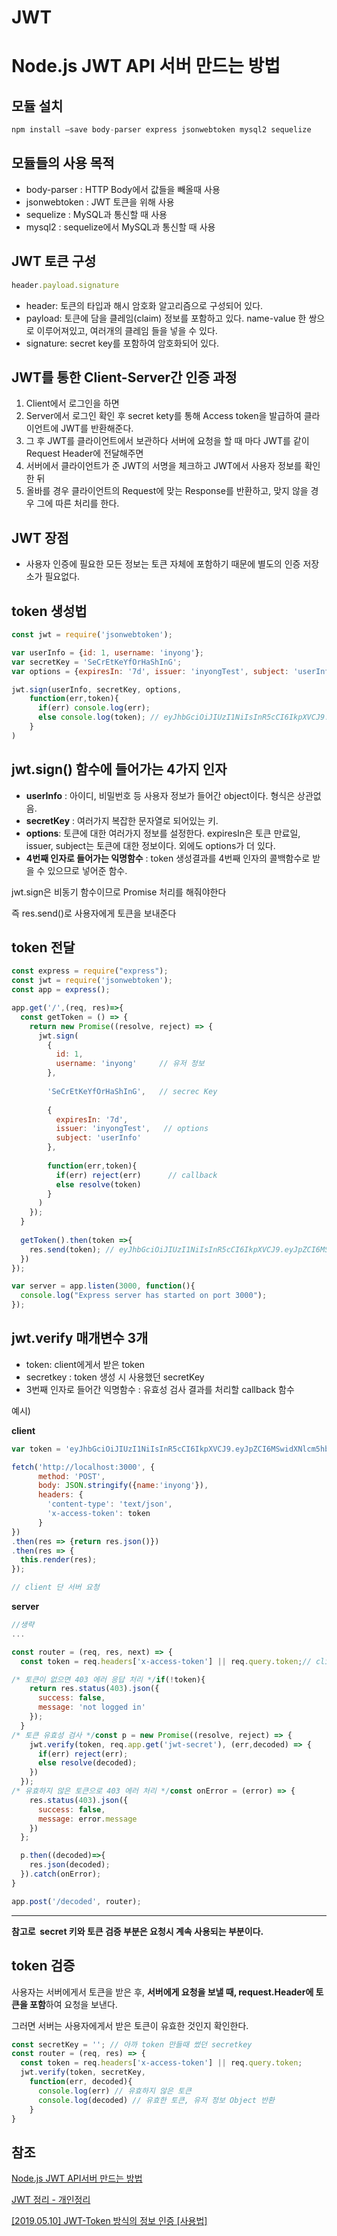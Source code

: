 # JWT

# Node.js JWT API 서버 만드는 방법

## 모듈 설치

```jsx
npm install —save body-parser express jsonwebtoken mysql2 sequelize
```

## 모듈들의 사용 목적

- body-parser : HTTP Body에서 값들을 빼올때 사용
- jsonwebtoken : JWT 토큰을 위해 사용
- sequelize : MySQL과 통신할 때 사용
- mysql2 : sequelize에서 MySQL과 통신할 때 사용

## JWT 토큰 구성

```jsx
header.payload.signature
```

- header: 토큰의 타입과 해시 암호화 알고리즘으로 구성되어 있다.
- payload: 토큰에 담을 클레임(claim) 정보를 포함하고 있다. name-value 한 쌍으로 이루어져있고, 여러개의 클레임 들을 넣을 수 있다.
- signature: secret key를 포함하여 암호화되어 있다.

## JWT를 통한 Client-Server간 인증 과정

1. Client에서 로그인을 하면
2. Server에서 로그인 확인 후 secret kety를 통해 Access token을 발급하여 클라이언트에 JWT를 반환해준다.
3. 그 후 JWT를 클라이언트에서 보관하다 서버에 요청을 할 때 마다 JWT를 같이 Request Header에 전달해주면
4. 서버에서 클라이언트가 준 JWT의 서명을 체크하고 JWT에서 사용자 정보를 확인한 뒤
5. 올바를 경우 클라이언트의 Request에 맞는 Response를 반환하고, 맞지 않을 경우 그에 따른 처리를 한다.

## JWT 장점

- 사용자 인증에 필요한 모든 정보는 토큰 자체에 포함하기 때문에 별도의 인증 저장소가 필요없다.

## token 생성법

```jsx
const jwt = require('jsonwebtoken');

var userInfo = {id: 1, username: 'inyong'};
var secretKey = 'SeCrEtKeYfOrHaShInG';
var options = {expiresIn: '7d', issuer: 'inyongTest', subject: 'userInfo'};

jwt.sign(userInfo, secretKey, options, 
    function(err,token){
      if(err) console.log(err);
      else console.log(token); // eyJhbGciOiJIUzI1NiIsInR5cCI6IkpXVCJ9.eyJpZCI6MSwidXNlcm5hbWUiOiJpbnlvbmciLCJpYXQiOjE1NTc0ODc2MjIsImV4cCI6MTU1ODA5MjQyMiwiaXNzIjoiaW55b25nVGVzdCIsInN1YiI6InVzZXJJbmZvIn0.idVKe2FVsmvwYBPFJc9vMXi4eZRfFJ6rwhiHIY4gZeo
    }
)
```

## **jwt.sign() 함수에 들어가는 4가지 인자**

- **userInfo** : 아이디, 비밀번호 등 사용자 정보가 들어간 object이다. 형식은 상관없음.
- **secretKey** : 여러가지 복잡한 문자열로 되어있는 키.
- **options**: 토큰에 대한 여러가지 정보를 설정한다. expiresIn은 토큰 만료일, issuer, subject는 토큰에 대한 정보이다. 외에도 options가 더 있다.
- **4번째 인자로 들어가는 익명함수** : token 생성결과를 4번째 인자의 콜백함수로 받을 수 있으므로 넣어준 함수.

jwt.sign은 비동기 함수이므로 Promise 처리를 해줘야한다

즉 res.send()로 사용자에게 토큰을 보내준다

## token 전달

```jsx
const express = require("express");
const jwt = require('jsonwebtoken');
const app = express();

app.get('/',(req, res)=>{
  const getToken = () => {
    return new Promise((resolve, reject) => {
      jwt.sign(
        {
          id: 1,
          username: 'inyong'     // 유저 정보
        },
        
        'SeCrEtKeYfOrHaShInG',   // secrec Key
        
        {
          expiresIn: '7d',
          issuer: 'inyongTest',   // options
          subject: 'userInfo'
        }, 
        
        function(err,token){
          if(err) reject(err)      // callback
          else resolve(token)
        }
      )
    });
  } 
  
  getToken().then(token =>{
    res.send(token); // eyJhbGciOiJIUzI1NiIsInR5cCI6IkpXVCJ9.eyJpZCI6MSwidXNlcm5hbWUiOiJpbnlvbmciLCJpYXQiOjE1NTc0ODc2MjIsImV4cCI6MTU1ODA5MjQyMiwiaXNzIjoiaW55b25nVGVzdCIsInN1YiI6InVzZXJJbmZvIn0.idVKe2FVsmvwYBPFJc9vMXi4eZRfFJ6rwhiHIY4gZeo
  })
});

var server = app.listen(3000, function(){
  console.log("Express server has started on port 3000");
});
```

## jwt.verify 매개변수 3개

- token: client에게서 받은 token
- secretkey : token 생성 시 사용했던 secretKey
- 3번째 인자로 들어간 익명함수 : 유효성 검사 결과를 처리할 callback 함수

예시)

**client**

```jsx
var token = 'eyJhbGciOiJIUzI1NiIsInR5cCI6IkpXVCJ9.eyJpZCI6MSwidXNlcm5hbWUiOiJpbnlvbmciLCJpYXQiOjE1NTc0OTE3NTYsImV4cCI6MTU1ODA5NjU1NiwiaXNzIjoiaW55b25nVGVzdCIsInN1YiI6InVzZXJJbmZvIn0.fpLkn6R6zjJXFq0i9xWpSmLrYmo-afyBjbPg2fJM25s';

fetch('http://localhost:3000', {
      method: 'POST',
      body: JSON.stringify({name:'inyong'}),
      headers: {
        'content-type': 'text/json',
        'x-access-token': token
      }
})
.then(res => {return res.json()})
.then(res => {
  this.render(res);
});

// client 단 서버 요청
```

**server**

```jsx
//생략
...

const router = (req, res, next) => {
  const token = req.headers['x-access-token'] || req.query.token;// client에게서 받은 토큰

/* 토큰이 없으면 403 에러 응답 처리 */if(!token){
    return res.status(403).json({
      success: false,
      message: 'not logged in'
    });
  }
/* 토큰 유효성 검사 */const p = new Promise((resolve, reject) => {
    jwt.verify(token, req.app.get('jwt-secret'), (err,decoded) => {
      if(err) reject(err);
      else resolve(decoded);
    })
  });
/* 유효하지 않은 토큰으로 403 에러 처리 */const onError = (error) => {
    res.status(403).json({
      success: false,
      message: error.message
    })
  };

  p.then((decoded)=>{
    res.json(decoded);
  }).catch(onError);
}

app.post('/decoded', router);
```

---

**참고로  secret 키와 토큰 검증 부분은 요청시 계속 사용되는 부분이다.**

## token 검증

사용자는 서버에게서 토큰을 받은 후, **서버에게 요청을 보낼 때, request.Header에 토큰을 포함**하여 요청을 보낸다.

그러면 서버는 사용자에게서 받은 토큰이 유효한 것인지 확인한다.

```jsx
const secretKey = ''; // 아까 token 만들때 썼던 secretkey
const router = (req, res) => {
  const token = req.headers['x-access-token'] || req.query.token;
  jwt.verify(token, secretKey, 
    function(err, decoded){
      console.log(err) // 유효하지 않은 토큰
      console.log(decoded) // 유효한 토큰, 유저 정보 Object 반환
    }
}
```

## 참조

[Node.js JWT API서버 만드는 방법](https://www.hides.kr/936)

[JWT 정리 - 개인정리](https://velog.io/@geuni1013/JWT-%EC%A0%95%EB%A6%AC-%EA%B0%9C%EC%9D%B8%EC%A0%95%EB%A6%AC)

[[2019.05.10] JWT-Token 방식의 정보 인증 [사용법]](https://helloinyong.tistory.com/111)